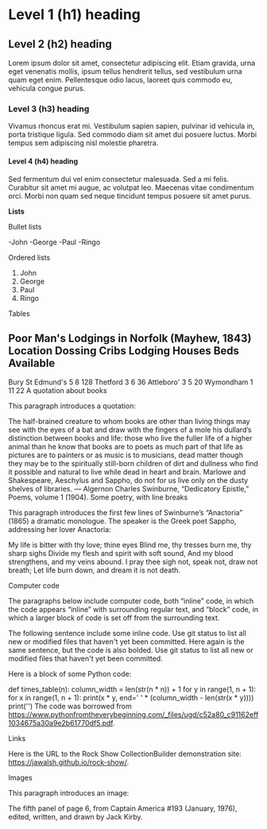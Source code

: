 # Level 1 (h1) heading

## Level 2 (h2) heading

Lorem ipsum dolor sit amet, consectetur adipiscing elit. Etiam gravida, urna eget venenatis mollis, ipsum tellus hendrerit tellus, sed vestibulum urna quam eget enim. Pellentesque odio lacus, laoreet quis commodo eu, vehicula congue purus.

### Level 3 (h3) heading

Vivamus rhoncus erat mi. Vestibulum sapien sapien, pulvinar id vehicula in, porta tristique ligula. Sed commodo diam sit amet dui posuere luctus. Morbi tempus sem adipiscing nisl molestie pharetra.

#### Level 4 (h4) heading

Sed fermentum dui vel enim consectetur malesuada. Sed a mi felis. Curabitur sit amet mi augue, ac volutpat leo. Maecenas vitae condimentum orci. Morbi non quam sed neque tincidunt tempus posuere sit amet purus.

**Lists**

Bullet lists

-John
-George
-Paul
-Ringo

Ordered lists

1. John
1. George
1. Paul
1. Ringo

Tables

Poor Man's Lodgings in Norfolk (Mayhew, 1843)
Location        Dossing Cribs   Lodging Houses   Beds Available
-------------------------------------------------------------
Bury St Edmund's    5              8               128
Thetford            3              6                36
Attleboro'          3              5                20
Wymondham           1             11                22
A quotation about books

This paragraph introduces a quotation:

The half-brained creature to whom books are other than living things may see with the eyes of a bat and draw with the fingers of a mole his dullard’s distinction between books and life: those who live the fuller life of a higher animal than he know that books are to poets as much part of that life as pictures are to painters or as music is to musicians, dead matter though they may be to the spiritually still-born children of dirt and dullness who find it possible and natural to live while dead in heart and brain. Marlowe and Shakespeare, Aeschylus and Sappho, do not for us live only on the dusty shelves of libraries.
— Algernon Charles Swinburne, “Dedicatory Epistle,” Poems, volume 1 (1904).
Some poetry, with line breaks

This paragraph introduces the first few lines of Swinburne’s “Anactoria” (1865) a dramatic monologue. The speaker is the Greek poet Sappho, addressing her lover Anactoria:

My life is bitter with thy love; thine eyes
Blind me, thy tresses burn me, thy sharp sighs
Divide my flesh and spirit with soft sound,
And my blood strengthens, and my veins abound.
I pray thee sigh not, speak not, draw not breath;
Let life burn down, and dream it is not death.

Computer code

The paragraphs below include computer code, both “inline” code, in which the code appears “inline” with surrounding regular text, and “block” code, in which a larger block of code is set off from the surrounding text.

The following sentence include some inline code. Use git status to list all new or modified files that haven't yet been committed. Here again is the same sentence, but the code is also bolded. Use git status to list all new or modified files that haven't yet been committed.

Here is a block of some Python code:

def times_table(n):
    column_width = len(str(n * n)) + 1 for y in range(1, n + 1):
    for x in range(1, n + 1):
        print(x * y, end=' ' * (column_width - len(str(x * y))))
    print('')
The code was borrowed from https://www.pythonfromtheverybeginning.com/_files/ugd/c52a80_c91162eff1034675a30a9e2b61770df5.pdf.

Links

Here is the URL to the Rock Show CollectionBuilder demonstration site: https://jawalsh.github.io/rock-show/.

Images

This paragraph introduces an image:

The fifth panel of page 6, from Captain America #193 (January, 1976), edited, written, and drawn by Jack Kirby.